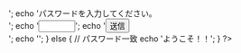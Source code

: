 <html>
<head>
<title>パスワード認証</title>
</head>
<body>

<?php
    $pass = "1234";                // パスワード設定
    if($_POST['pass'] !== $pass) {        // パスワードチェック
        // パスワード不一致（パスワード入力フォーム表示）
        echo '<form action="' . $_SERVER['SCRIPT_NAME'] . '" method="POST">';
        echo 'パスワードを入力してください。<br>';
        echo '<input type="password" size="5" name="pass" value="">';
        echo '<input type="submit" value="送信"><br>';
        echo '</form>';
    }
    else {
        // パスワード一致
        echo 'ようこそ！！';
    }
?>

</body>
</html>

